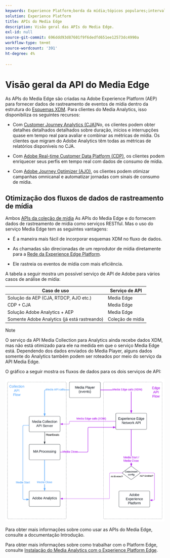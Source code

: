 ```yaml
---
keywords: Experience Platform;borda da mídia;tópicos populares;intervalo de datas
solution: Experience Platform
title: APIs do Media Edge
description: Visão geral das APIs do Media Edge.
exl-id: null
source-git-commit: 696ddd93d87601f9f6dedfd651ee12573dc4990a
workflow-type: tm+mt
source-wordcount: '391'
ht-degree: 4%

---
```



# Visão geral da API do Media Edge

As APIs do Media Edge são criadas na Adobe Experience Platform (AEP) para fornecer dados de rastreamento de eventos de mídia dentro da estrutura do [Esquemas XDM](https://experienceleague.adobe.com/docs/experience-platform/xdm/home.html?lang=en#:~:text=Experience%20Data%20Model%20(XDM)%2C,the%20power%20of%20digital%20experiences). Para clientes do Media Analytics, isso disponibiliza os seguintes recursos:

* Com [Customer Journey Analytics (CJA)](https://experienceleague.adobe.com/docs/analytics-platform/using/cja-overview/cja-overview.html?lang=pt-BR)No, os clientes podem obter detalhes detalhados detalhados sobre duração, inícios e interrupções quase em tempo real para avaliar e combinar as métricas de mídia. Os clientes que migram do Adobe Analytics têm todas as métricas de relatórios disponíveis no CJA.

* Com [Adobe Real-time Customer Data Platform (CDP)](https://experienceleague.adobe.com/docs/experience-platform/rtcdp/overview.html?lang=pt-BR), os clientes podem enriquecer seus perfis em tempo real com dados de consumo de mídia.

* Com [Adobe Journey Optimizer (AJO)](https://experienceleague.adobe.com/docs/journey-optimizer/using/get-started/get-started.html?lang=en), os clientes podem otimizar campanhas omnicanal e automatizar jornadas com sinais de consumo de mídia.


## Otimização dos fluxos de dados de rastreamento de mídia

Ambos [APIs da coleção de mídia](https://experienceleague.adobe.com/docs/media-analytics/using/implementation/streaming-media-apis/mc-api-overview.html?lang=en&amp;media-tracking-data-flows) As APIs do Media Edge e do fornecem dados de rastreamento de mídia como serviços RESTful. Mas o uso do serviço Media Edge tem as seguintes vantagens:

* É a maneira mais fácil de incorporar esquemas XDM no fluxo de dados.

* As chamadas são direcionadas de um reprodutor de mídia diretamente para a [Rede da Experience Edge Platform](https://experienceleague.adobe.com/docs/experience-platform/edge-network-server-api/overview.html?lang=en).

* Ele rastreia os eventos de mídia com mais eficiência.

A tabela a seguir mostra um possível serviço de API de Adobe para vários casos de análise de mídia:

| Caso de uso | Serviço de API |
| -------- | ------ |
| Solução da AEP (CJA, RTDCP, AJO etc.) | Media Edge |
| CDP + CJA | Media Edge |
| Solução Adobe Analytics + AEP | Media Edge |
| Somente Adobe Analytics (já está rastreando) | Coleção de mídia |

>[!NOTE]
>
> O serviço da API Media Collection para Analytics ainda recebe dados XDM, mas não está otimizado para ele na medida em que o serviço Media Edge está. Dependendo dos dados enviados do Media Player, alguns dados somente do Analytics também podem ser roteados por meio do serviço da API Media Edge.

O gráfico a seguir mostra os fluxos de dados para os dois serviços de API:


![Fluxos de dados do Media Analytics](../assets/edge-api-dataflow.png)


Para obter mais informações sobre como usar as APIs do Media Edge, consulte a documentação Introdução.

Para obter mais informações sobre como trabalhar com o Platform Edge, consulte [Instalação do Media Analytics com o Experience Platform Edge](https://experienceleague.adobe.com/docs/media-analytics/using/implementation/implementation-edge.html?lang=en).




